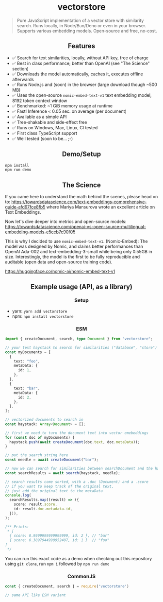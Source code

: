 <h1 align="center">vectorstore</h1>

> Pure JavaScript implementation of a vector store with similarity search. Runs locally, in Node/Bun/Deno or even in your browser. Supports various embedding models. Open-source and free, no-cost.

<h2 align="center">Features</h2>

- ✅ Search for text similarities, locally, without API key, free of charge
- ✅ Best in class performance; better than OpenAI (see "The Science" section)
- ✅ Downloads the model automatically, caches it, executes offline afterwards
- ✅ Runs Node.js and (soon) in the browser (large download though ~500 MB)
- ✅ Uses the open-source `nomic-embed-text-v1` text embedding model, 8192 token context window
- ✅ Benchmarked: ~1 GiB memory usage at runtime
- ✅ Fast! Inference < 0.05 sec. on average (per document)
- ✅ Available as a simple API 
- ✅ Tree-shakable and side-effect free
- ✅ Runs on Windows, Mac, Linux, CI tested
- ✅ First class TypeScript support
- ✅ Well tested (soon to be... ;-)


<h2 align="center">Demo/Setup</h2>

```bash
npm install
npm run demo
```

<h2 align="center">The Science</h2>

If you came here to understand the math behind the scenes,
please head on to: https://towardsdatascience.com/text-embeddings-comprehensive-guide-afd97fce8fb5
where Mariya Mansurova wrote an excellent article on Text Embeddings.

Now let's dive deeper into metrics and open-source models:
https://towardsdatascience.com/openai-vs-open-source-multilingual-embedding-models-e5ccb7c90f05

This is why I decided to use `nomic-embed-text-v1`. (Nomic-Embed): The model was designed by Nomic, and claims better performances than OpenAI Ada-002 and text-embedding-3-small while being only 0.55GB in size. Interestingly, the model is the first to be fully reproducible and auditable (open data and open-source training code).

https://huggingface.co/nomic-ai/nomic-embed-text-v1

<h2 align="center">Example usage (API, as a library)</h2>

<h3 align="center">Setup</h3>

- yarn: `yarn add vectorstore`
- npm: `npm install vectorstore`

<h3 align="center">ESM</h3>

```ts
import { createDocument, search, type Document } from "vectorstore";

// your text haystack to search for similarities ("database", "store")
const myDocuments = [
  {
    text: "foo",
    metaData: {
      id: 1,
    },
  },
  {
    text: "bar",
    metaData: {
      id: 2,
    },
  },
];

// vectorized documents to search in
const haystack: Array<Document> = [];

// first we need to turn the document text into vector emebeddings
for (const doc of myDocuments) {
  haystack.push(await createDocument(doc.text, doc.metaData));
}

// put the search string here
const needle = await createDocument("bar");

// now we can search for similarities between searchDocument and the haystack
const searchResults = await search(haystack, needle);

// search results come sorted, with a .doc (Document) and a .score
// if you want to keep track of the original text,
// just add the original text to the metaData
console.log(
  searchResults.map((result) => ({
    score: result.score,
    id: result.doc.metadata.id,
  })),
);

/** Prints:
 * [
  { score: 0.9999999999999999, id: 2 }, // "bar"
  { score: 0.3897944998952487, id: 1 }  // "foo"
]
 */
```

You can run this exact code as a demo when checking out this repository
using `git clone`, run `npm i` followed by `npm run demo`

<h3 align="center">CommonJS</h3>

```ts
const { createDocument, search } = require('vectorstore')

// same API like ESM variant
```
